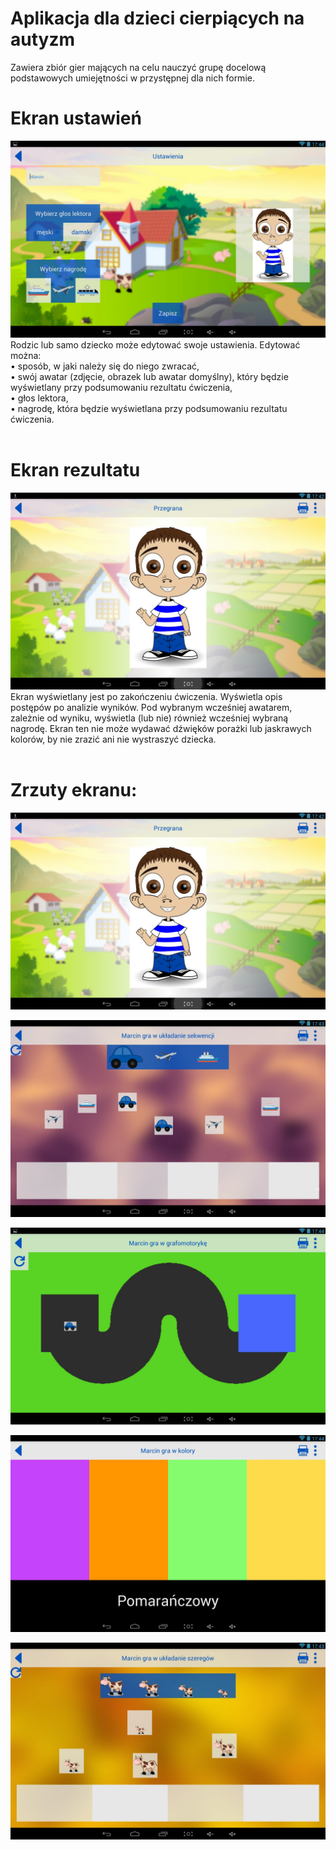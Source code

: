 # Aplikacja dla dzieci cierpiących na autyzm

Zawiera zbiór gier mających na celu nauczyć grupę docelową podstawowych umiejętności w przystępnej dla nich formie.


# Ekran ustawień
![alt tag](https://github.com/bhalska/aplikacja-dla-dzieci-cierpiacych-na-autyzm/blob/master/screenshots/Screenshot_2015-12-10-17-44-17.jpeg?raw=true)
Rodzic lub samo dziecko może edytować swoje ustawienia. Edytować można:<br />
• sposób, w jaki należy się do niego zwracać,<br />
• swój awatar (zdjęcie, obrazek lub awatar domyślny), który będzie wyświetlany przy podsumowaniu rezultatu ćwiczenia,<br />
• głos lektora,<br />
• nagrodę, która będzie wyświetlana przy podsumowaniu rezultatu ćwiczenia.<br /><br />

# Ekran rezultatu
![alt tag](https://github.com/bhalska/aplikacja-dla-dzieci-cierpiacych-na-autyzm/blob/master/screenshots/Screenshot_2015-12-10-17-42-50.jpeg?raw=true)
Ekran wyświetlany jest po zakończeniu ćwiczenia. Wyświetla opis postępów po analizie wyników. Pod wybranym wcześniej awatarem, zależnie od wyniku, wyświetla (lub nie) również wcześniej wybraną nagrodę. Ekran ten nie może wydawać dźwięków porażki lub jaskrawych kolorów, by nie zrazić ani nie wystraszyć dziecka.<br /><br />

# Zrzuty ekranu:

![alt tag](https://github.com/bhalska/aplikacja-dla-dzieci-cierpiacych-na-autyzm/blob/master/screenshots/Screenshot_2015-12-10-17-42-50.jpeg?raw=true)


![alt tag](https://github.com/bhalska/aplikacja-dla-dzieci-cierpiacych-na-autyzm/blob/master/screenshots/Screenshot_2015-12-10-17-43-32.jpeg?raw=true)


![alt tag](https://github.com/bhalska/aplikacja-dla-dzieci-cierpiacych-na-autyzm/blob/master/screenshots/Screenshot_2015-12-10-17-44-05.jpeg?raw=true)


![alt tag](https://github.com/bhalska/aplikacja-dla-dzieci-cierpiacych-na-autyzm/blob/master/screenshots/Screenshot_2015-12-10-17-44-57.jpeg?raw=true)


![alt tag](https://github.com/bhalska/aplikacja-dla-dzieci-cierpiacych-na-autyzm/blob/master/screenshots/Screenshot_2015-12-10-17-43-50.jpeg?raw=true)
